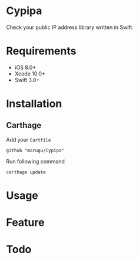 # Cypipa
Check your public IP address library written in Swift.

# Requirements
- iOS 8.0+
- Xcode 10.0+
- Swift 3.0+

# Installation

## Carthage
Add your `Cartfile`
```
github "morugu/Cypipa"
```

Run following command
```
carthage update
```

# Usage

# Feature

# Todo
